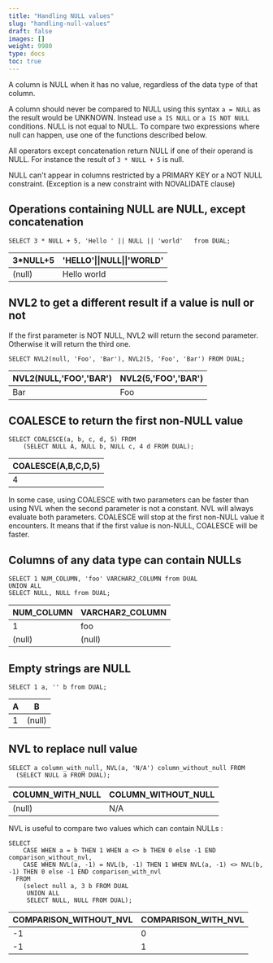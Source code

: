 ```yaml
---
title: "Handling NULL values"
slug: "handling-null-values"
draft: false
images: []
weight: 9980
type: docs
toc: true
---
```


A column is NULL when it has no value, regardless of the data type of that column.

A column should never be compared to NULL using this syntax `a = NULL` as the result would be UNKNOWN. Instead use `a IS NULL` or `a IS NOT NULL` conditions. NULL is not equal to NULL. To compare two expressions where null can happen, use one of the functions described below.

All operators except concatenation return NULL if one of their operand is NULL. For instance the result of `3 * NULL + 5` is null.

NULL can't appear in columns restricted by a PRIMARY KEY or a NOT NULL constraint.
(Exception is a new constraint with NOVALIDATE clause) 

## Operations containing NULL are NULL, except concatenation
    SELECT 3 * NULL + 5, 'Hello ' || NULL || 'world'   from DUAL;
    

| 3*NULL+5 | 'HELLO'\|\|NULL\|\|'WORLD' |
| ------ | ------ |
| (null)   | Hello world   |

## NVL2 to get a different result if a value is null or not
If the first parameter is NOT NULL, NVL2 will return the second parameter. Otherwise it will return the third one. 

    SELECT NVL2(null, 'Foo', 'Bar'), NVL2(5, 'Foo', 'Bar') FROM DUAL;
| NVL2(NULL,'FOO','BAR')| NVL2(5,'FOO','BAR')|
| ------ | ------ |
| Bar    | Foo    |

## COALESCE to return the first non-NULL value
    SELECT COALESCE(a, b, c, d, 5) FROM 
        (SELECT NULL A, NULL b, NULL c, 4 d FROM DUAL);
| COALESCE(A,B,C,D,5) |
| ------ |
| 4   |

In some case, using COALESCE with two parameters can be faster than using NVL when the second parameter is not a constant. NVL will always evaluate both parameters. COALESCE will stop at the first non-NULL value it encounters. It means that if the first value is non-NULL, COALESCE will be faster.

## Columns of any data type can contain NULLs
    SELECT 1 NUM_COLUMN, 'foo' VARCHAR2_COLUMN from DUAL
    UNION ALL
    SELECT NULL, NULL from DUAL;

| NUM_COLUMN | VARCHAR2_COLUMN |
| ------ | ------ |
| 1   | foo   |
| (null)   | (null)  |


## Empty strings are NULL
    SELECT 1 a, '' b from DUAL;
| A | B |
| ------ | ------ |
| 1   | (null)   |

## NVL to replace null value
    SELECT a column_with_null, NVL(a, 'N/A') column_without_null FROM
      (SELECT NULL a FROM DUAL);

| COLUMN_WITH_NULL | COLUMN_WITHOUT_NULL |
| ------ | ------ |
| (null) | N/A |



NVL is useful to compare two values which can contain NULLs :

    SELECT
        CASE WHEN a = b THEN 1 WHEN a <> b THEN 0 else -1 END comparison_without_nvl,
        CASE WHEN NVL(a, -1) = NVL(b, -1) THEN 1 WHEN NVL(a, -1) <> NVL(b, -1) THEN 0 else -1 END comparison_with_nvl
      FROM
        (select null a, 3 b FROM DUAL
         UNION ALL
         SELECT NULL, NULL FROM DUAL);

| COMPARISON_WITHOUT_NVL| COMPARISON_WITH_NVL|
| ------ | ------ |
| -1   | 0 |
| -1   | 1 |

